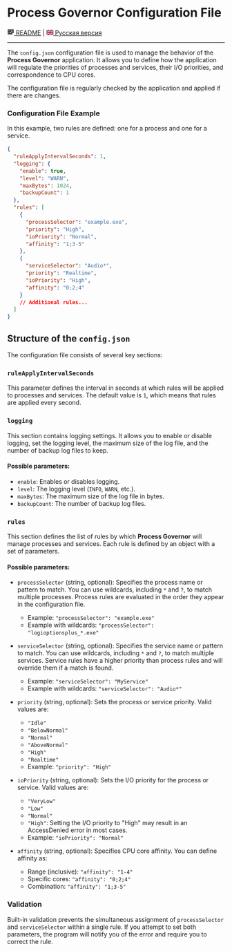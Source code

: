 # Process Governor Configuration File

[![README](icons/readme.png) README](README.md) | [![EN](icons/gb.png) Русская версия](configuration_file.ru.md)

---

The `config.json` configuration file is used to manage the behavior of the **Process Governor** application. It allows
you to define how the application will regulate the priorities of processes and services, their I/O priorities, and
correspondence to CPU cores.

The configuration file is regularly checked by the application and applied if there are changes.

### Configuration File Example

In this example, two rules are defined: one for a process and one for a service.

```json
{
  "ruleApplyIntervalSeconds": 1,
  "logging": {
    "enable": true,
    "level": "WARN",
    "maxBytes": 1024,
    "backupCount": 1
  },
  "rules": [
    {
      "processSelector": "example.exe",
      "priority": "High",
      "ioPriority": "Normal",
      "affinity": "1;3-5"
    },
    {
      "serviceSelector": "Audio*",
      "priority": "Realtime",
      "ioPriority": "High",
      "affinity": "0;2;4"
    }
    // Additional rules...
  ]
}
```

## Structure of the `config.json`

The configuration file consists of several key sections:

### `ruleApplyIntervalSeconds`

This parameter defines the interval in seconds at which rules will be applied to processes and services. The default
value is `1`, which means that rules are applied every second.

### `logging`

This section contains logging settings. It allows you to enable or disable logging, set the logging level, the maximum
size of the log file, and the number of backup log files to keep.

#### Possible parameters:

- `enable`: Enables or disables logging.
- `level`: The logging level (`INFO`, `WARN`, etc.).
- `maxBytes`: The maximum size of the log file in bytes.
- `backupCount`: The number of backup log files.

### `rules`

This section defines the list of rules by which **Process Governor** will manage processes and services. Each rule is
defined by an object with a set of parameters.

#### Possible parameters:

- `processSelector` (string, optional): Specifies the process name or pattern to match. You can use wildcards,
  including `*` and `?`, to match multiple processes. Process rules are evaluated in the order they appear in the
  configuration
  file.
    - Example: `"processSelector": "example.exe"`
    - Example with wildcards: `"processSelector": "logioptionsplus_*.exe"`

- `serviceSelector` (string, optional): Specifies the service name or pattern to match. You can use wildcards,
  including `*` and `?`, to match multiple services. Service rules have a higher priority than process rules and will
  override them if a match is found.
    - Example: `"serviceSelector": "MyService"`
    - Example with wildcards: `"serviceSelector": "Audio*"`

- `priority` (string, optional): Sets the process or service priority.
  Valid values are:
    - `"Idle"`
    - `"BelowNormal"`
    - `"Normal"`
    - `"AboveNormal"`
    - `"High"`
    - `"Realtime"`
    - Example: `"priority": "High"`

- `ioPriority` (string, optional): Sets the I/O priority for the process or service.
  Valid values are:
    - `"VeryLow"`
    - `"Low"`
    - `"Normal"`
    - `"High"`: Setting the I/O priority to "High" may result in an AccessDenied error in most cases.
    - Example: `"ioPriority": "Normal"`

- `affinity` (string, optional): Specifies CPU core affinity.
  You can define affinity as:
    - Range (inclusive): `"affinity": "1-4"`
    - Specific cores: `"affinity": "0;2;4"`
    - Combination: `"affinity": "1;3-5"`

### Validation

Built-in validation prevents the simultaneous assignment of `processSelector` and `serviceSelector` within a single
rule. If you attempt to set both parameters, the program will notify you of the error and require you to correct the
rule.